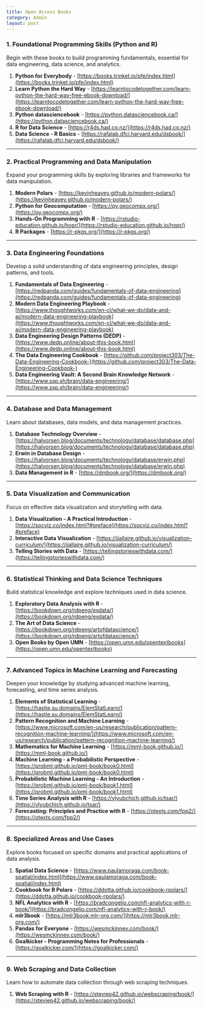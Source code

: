 ```yaml
---
title: Open Access Books
category: Admin
layout: post
---
```


### **1. Foundational Programming Skills (Python and R)**  
Begin with these books to build programming fundamentals, essential for data engineering, data science, and analytics.

1. **Python for Everybody** - [https://books.trinket.io/pfe/index.html](https://books.trinket.io/pfe/index.html)
2. **Learn Python the Hard Way** - [https://learntocodetogether.com/learn-python-the-hard-way-free-ebook-download/](https://learntocodetogether.com/learn-python-the-hard-way-free-ebook-download/)
3. **Python datasciencebook** - [https://python.datasciencebook.ca/](https://python.datasciencebook.ca/)
4. **R for Data Science** - [https://r4ds.had.co.nz/](https://r4ds.had.co.nz/)
5. **Data Science - R Basics** - [https://rafalab.dfci.harvard.edu/dsbook/](https://rafalab.dfci.harvard.edu/dsbook/)

---

### **2. Practical Programming and Data Manipulation**  
Expand your programming skills by exploring libraries and frameworks for data manipulation.

1. **Modern Polars** - [https://kevinheavey.github.io/modern-polars/](https://kevinheavey.github.io/modern-polars/)
2. **Python for Geocomputation** - [https://py.geocompx.org/](https://py.geocompx.org/)
3. **Hands-On Programming with R** - [https://rstudio-education.github.io/hopr/](https://rstudio-education.github.io/hopr/)
4. **R Packages** - [https://r-pkgs.org/](https://r-pkgs.org/)

---

### **3. Data Engineering Foundations**  
Develop a solid understanding of data engineering principles, design patterns, and tools.

1. **Fundamentals of Data Engineering** - [https://redpanda.com/guides/fundamentals-of-data-engineering](https://redpanda.com/guides/fundamentals-of-data-engineering)
2. **Modern Data Engineering Playbook** - [https://www.thoughtworks.com/en-cl/what-we-do/data-and-ai/modern-data-engineering-playbook](https://www.thoughtworks.com/en-cl/what-we-do/data-and-ai/modern-data-engineering-playbook)
3. **Data Engineering Design Patterns (DEDP)** - [https://www.dedp.online/about-this-book.html](https://www.dedp.online/about-this-book.html)
4. **The Data Engineering Cookbook** - [https://github.com/project303/The-Data-Engineering-Cookbook-](https://github.com/project303/The-Data-Engineering-Cookbook-)
5. **Data Engineering Vault: A Second Brain Knowledge Network** - [https://www.ssp.sh/brain/data-engineering/](https://www.ssp.sh/brain/data-engineering/)

---

### **4. Database and Data Management**  
Learn about databases, data models, and data management practices.

1. **Database Technology Overview** - [https://halvorsen.blog/documents/technology/database/database.php](https://halvorsen.blog/documents/technology/database/database.php)
2. **Erwin in Database Design** - [https://halvorsen.blog/documents/technology/database/erwin.php](https://halvorsen.blog/documents/technology/database/erwin.php)
3. **Data Management in R** - [https://dmbook.org/](https://dmbook.org/)

---

### **5. Data Visualization and Communication**  
Focus on effective data visualization and storytelling with data.

1. **Data Visualization - A Practical Introduction** - [https://socviz.co/index.html?#preface](https://socviz.co/index.html?#preface)
2. **Interactive Data Visualization** - [https://jjallaire.github.io/visualization-curriculum/](https://jjallaire.github.io/visualization-curriculum/)
3. **Telling Stories with Data** - [https://tellingstorieswithdata.com/](https://tellingstorieswithdata.com/)

---

### **6. Statistical Thinking and Data Science Techniques**  
Build statistical knowledge and explore techniques used in data science.

1. **Exploratory Data Analysis with R** - [https://bookdown.org/rdpeng/exdata/](https://bookdown.org/rdpeng/exdata/)
2. **The Art of Data Science** - [https://bookdown.org/rdpeng/artofdatascience/](https://bookdown.org/rdpeng/artofdatascience/)
3. **Open Books by Open UMN** - [https://open.umn.edu/opentextbooks](https://open.umn.edu/opentextbooks)

---

### **7. Advanced Topics in Machine Learning and Forecasting**  
Deepen your knowledge by studying advanced machine learning, forecasting, and time series analysis.

1. **Elements of Statistical Learning** - [https://hastie.su.domains/ElemStatLearn/](https://hastie.su.domains/ElemStatLearn/)
2. **Pattern Recognition and Machine Learning** - [https://www.microsoft.com/en-us/research/publication/pattern-recognition-machine-learning/](https://www.microsoft.com/en-us/research/publication/pattern-recognition-machine-learning/)
3. **Mathematics for Machine Learning** - [https://mml-book.github.io/](https://mml-book.github.io/)
4. **Machine Learning - a Probabilistic Perspective** - [https://probml.github.io/pml-book/book0.html](https://probml.github.io/pml-book/book0.html)
5. **Probabilistic Machine Learning - An Introduction** - [https://probml.github.io/pml-book/book1.html](https://probml.github.io/pml-book/book1.html)
6. **Time Series Analysis with R** - [https://vlyubchich.github.io/tsar/](https://vlyubchich.github.io/tsar/)
7. **Forecasting: Principles and Practice with R** - [https://otexts.com/fpp2/](https://otexts.com/fpp2/)

---

### **8. Specialized Areas and Use Cases**  
Explore books focused on specific domains and practical applications of data analysis.

1. **Spatial Data Science** - [https://www.paulamoraga.com/book-spatial/index.html](https://www.paulamoraga.com/book-spatial/index.html)
2. **Cookbook for R Polars** - [https://ddotta.github.io/cookbook-rpolars/](https://ddotta.github.io/cookbook-rpolars/)
3. **NFL Analytics with R** - [https://bradcongelio.com/nfl-analytics-with-r-book/](https://bradcongelio.com/nfl-analytics-with-r-book/)
4. **mlr3book** - [https://mlr3book.mlr-org.com/](https://mlr3book.mlr-org.com/)
5. **Pandas for Everyone** - [https://wesmckinney.com/book/](https://wesmckinney.com/book/)
6. **Goalkicker - Programming Notes for Professionals** - [https://goalkicker.com/](https://goalkicker.com/)

---

### **9. Web Scraping and Data Collection**  
Learn how to automate data collection through web scraping techniques.

1. **Web Scraping with R** - [https://steviep42.github.io/webscraping/book/](https://steviep42.github.io/webscraping/book/)

